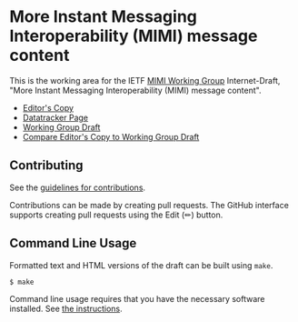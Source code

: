 # More Instant Messaging Interoperability (MIMI) message content

This is the working area for the IETF [MIMI Working Group](https://datatracker.ietf.org/group/mimi/documents/) Internet-Draft, "More Instant Messaging Interoperability (MIMI) message content".

* [Editor's Copy](https://ietf-wg-mimi.github.io/draft-ietf-mimi-content/#go.draft-ietf-mimi-content.html)
* [Datatracker Page](https://datatracker.ietf.org/doc/draft-ietf-mimi-content)
* [Working Group Draft](https://datatracker.ietf.org/doc/html/draft-ietf-mimi-content)
* [Compare Editor's Copy to Working Group Draft](https://ietf-wg-mimi.github.io/draft-ietf-mimi-content/#go.draft-ietf-mimi-content.diff)


## Contributing

See the
[guidelines for contributions](https://github.com/ietf-wg-mimi/draft-ietf-mimi-content/blob/main/CONTRIBUTING.md).

Contributions can be made by creating pull requests.
The GitHub interface supports creating pull requests using the Edit (✏) button.


## Command Line Usage

Formatted text and HTML versions of the draft can be built using `make`.

```sh
$ make
```

Command line usage requires that you have the necessary software installed.  See
[the instructions](https://github.com/martinthomson/i-d-template/blob/main/doc/SETUP.md).

